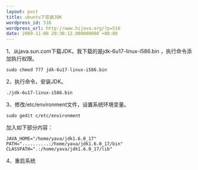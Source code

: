 ```yaml
---
layout: post
title: ubuntu下安装JDK
wordpress_id: 516
wordpress_url: http://www.hijava.org/?p=516
date: 2009-11-08 20:30:12.000000000 +08:00
---
```

1、从java.sun.com下载JDK，我下载的是jdk-6u17-linux-i586.bin ，执行命令添加执行权限。

	sudo chmod 777 jdk-6u17-linux-i586.bin

2、执行命令，安装JDK。

	./jdk-6u17-linux-i586.bin

3、修改/etc/environment文件，设置系统环境变量。

	sudo gedit c/etc/environment

加入如下部分内容：

	JAVA_HOME="/home/yava/jdk1.6.0_17"
	PATH="..........:/home/yava/jdk1.6.0_17/bin"
	CLASSPATH=".:/home/yava/jdk1.6.0_17/lib"

4、重启系统
